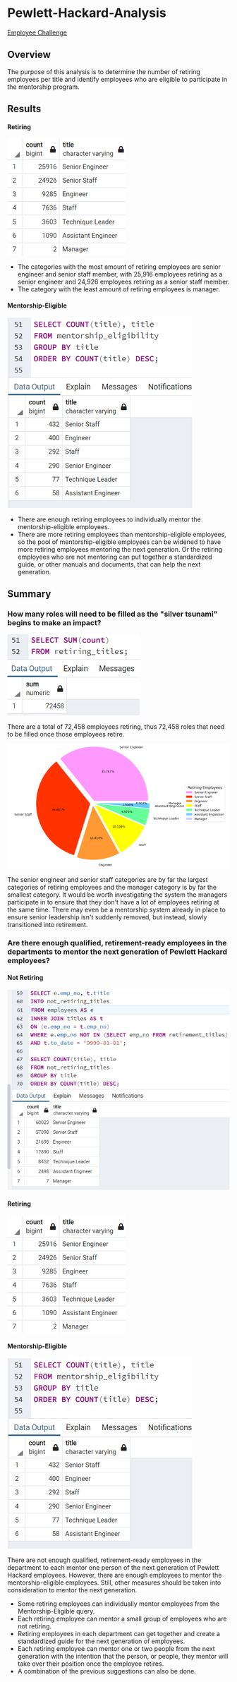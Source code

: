 # Pewlett-Hackard-Analysis
[Employee Challenge](./Queries/Employee_Challenge.sql)

## Overview
The purpose of this analysis is to determine the number of retiring employees per title and identify employees who are eligible to participate in the mentorship program. 

## Results
#### Retiring
![Retiring Titles](./Images/retiring_titles.png)
- The categories with the most amount of retiring employees are senior engineer and senior staff member, with 25,916 employees retiring as a senior engineer and 24,926 employees retiring as a senior staff member.
- The category with the least amount of retiring employees is manager.

#### Mentorship-Eligible
![Mentorship-Eligible](./Images/mentorship_eligibility_count.png)
- There are enough retiring employees to individually mentor the mentorship-eligible employees.
- There are more retiring employees than mentorship-eligible employees, so the pool of mentorship-eligible employees can be widened to have more retiring employees mentoring the next generation. Or the retiring employees who are not mentoring can put together a standardized guide, or other manuals and documents, that can help the next generation.

## Summary
### How many roles will need to be filled as the "silver tsunami" begins to make an impact?

![Total Retiring Employees](./Images/total_retiring.png)

There are a total of 72,458 employees retiring, thus 72,458 roles that need to be filled once those employees retire.

![Retiring Pie Chart](./Images/retiring_titles_pie_chart.png)

The senior engineer and senior staff categories are by far the largest categories of retiring employees and the manager category is by far the smallest category.
It would be worth investigating the system the managers participate in to ensure that they don't have a lot of employees retiring at the same time.
There may even be a mentorship system already in place to ensure senior leadership isn't suddenly removed, but instead, slowly transitioned into retirement.


### Are there enough qualified, retirement-ready employees in the departments to mentor the next generation of Pewlett Hackard employees?
#### Not Retiring
![Not Retiring](./Images/not_retiring.png)

#### Retiring
![Retiring Titles](./Images/retiring_titles.png)

#### Mentorship-Eligible
![Mentorship-Eligible](./Images/mentorship_eligibility_count.png)

There are not enough qualified, retirement-ready employees in the department to each mentor one person of the next generation of Pewlett Hackard employees. However, there are enough employees to mentor the mentorship-eligible employees.
Still, other measures should be taken into consideration to mentor the next generation.
- Some retiring employees can individually mentor employees from the Mentorship-Eligible query.
- Each retiring employee can mentor a small group of employees who are not retiring.
- Retiring employees in each department can get together and create a standardized guide for the next generation of employees.
- Each retiring employee can mentor one or two people from the next generation with the intention that the person, or people, they mentor will take over their position once the employee retires.
- A combination of the previous suggestions can also be done.
